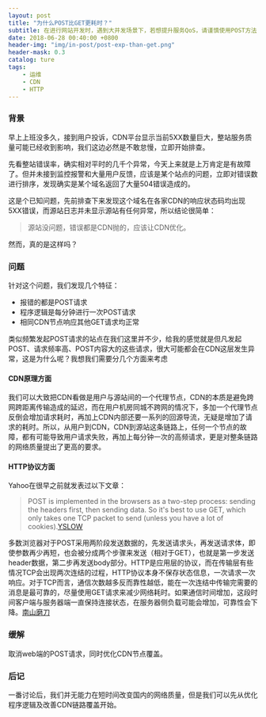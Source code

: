 ```yaml
---
layout: post
title: "为什么POST比GET更耗时？"
subtitle: 在进行网站开发时，遇到大并发场景下，若想提升服务QoS，请谨慎使用POST方法
date: 2018-06-28 00:40:00 +0800
header-img: "img/in-post/post-exp-than-get.png"
header-mask: 0.3
catalog: ture
tags:
    - 运维
    - CDN
    - HTTP
---
```

### 背景
早上上班没多久，接到用户投诉，CDN平台显示当前5XX数量巨大，整站服务质量可能已经收到影响，我们这边必然是不敢怠慢，立即开始排查。

先看整站错误率，确实相对平时的几千个异常，今天上来就是上万肯定是有故障了。但并未接到监控报警和大量用户反馈，应该是某个站点的问题，立即对错误数进行排序，发现确实是某个域名返回了大量504错误造成的。

这是个已知问题，先前排查下来发现这个域名在各家CDN的响应状态码均出现5XX错误，而源站日志并未显示源站有任何异常，所以结论很简单：
> 源站没问题，错误都是CDN抛的，应该让CDN优化。

然而，真的是这样吗？

### 问题
针对这个问题，我们发现几个特征：
- 报错的都是POST请求
- 程序逻辑是每分钟进行一次POST请求
- 相同CDN节点响应其他GET请求均正常

类似频繁发起POST请求的站点在我们这里并不少，给我的感觉就是但凡发起POST、请求频率高、POST内容大的这些请求，很大可能都会在CDN这层发生异常，这是为什么呢？我想我们需要分几个方面来考虑

#### CDN原理方面
我们可以大致把CDN看做是用户与源站间的一个代理节点，CDN的本质是避免跨网跨距离传输造成的延迟，而在用户机房同城不跨网的情况下，多加一个代理节点反倒会增加请求耗时，再加上CDN内部还要一系列的回源导流，无疑是增加了请求的耗时。所以，从用户到CDN，CDN到源站这条链路上，任何一个节点的故障，都有可能导致用户请求失败，再加上每分钟一次的高频请求，更是对整条链路的网络质量提出了更高的要求。

#### HTTP协议方面
Yahoo在很早之前就发表过以下文章：

> POST is implemented in the browsers as a two-step process: sending the headers first, then sending data. So it's best to use GET, which only takes one TCP packet to send (unless you have a lot of cookies).[YSLOW]

多数浏览器对于POST采用两阶段发送数据的，先发送请求头，再发送请求体，即使参数再少再短，也会被分成两个步骤来发送（相对于GET），也就是第一步发送header数据，第二步再发送body部分。HTTP是应用层的协议，而在传输层有些情况TCP会出现两次连结的过程，HTTP协议本身不保存状态信息，一次请求一次响应。对于TCP而言，通信次数越多反而靠性越低，能在一次连结中传输完需要的消息是最可靠的，尽量使用GET请求来减少网络耗时。如果通信时间增加，这段时间客户端与服务器端一直保持连接状态，在服务器侧负载可能会增加，可靠性会下降。[南山磨刀]

### 缓解
取消web端的POST请求，同时优化CDN节点覆盖。

### 后记
一番讨论后，我们并无能力在短时间改变国内的网络质量，但是我们可以先从优化程序逻辑及改善CDN链路覆盖开始。

[YSLOW]: https://developer.yahoo.com/performance/rules.html
[南山磨刀]: https://segmentfault.com/q/1010000000213082